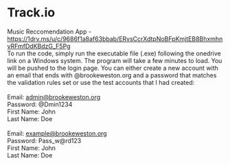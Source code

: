# Track.io
 Music Reccomendation App - https://1drv.ms/u/c/9686f1a8af63bbab/ERvsCcrXdtpNoBFpKmjtEB8BhxmhnvRFmfDdKBdzG_F5Pg <br />
To run the code, simply run the executable file (.exe) following the onedrive link on a Windows system. The program will take a 
few minutes to load. You will be pushed to the login page. You can either create a new account with 
an email that ends with @brookeweston.org and a password that matches the validation rules set 
or use the test accounts that I had created: <br />
<br />
Email: admin@brookeweston.org <br />
Password: @Dmin1234 <br />
First Name: John <br />
Last Name: Doe <br />
<br />
Email: example@brookeweston.org <br />
Password: Pass_w@rd123 <br />
First Name: John <br />
Last Name: Doe <br />